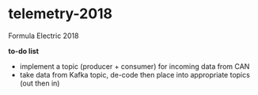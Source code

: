 # telemetry-2018

Formula Electric 2018 

<b> to-do list </b>
- implement a topic (producer + consumer) for incoming data from CAN
- take data from Kafka topic, de-code then place into appropriate topics (out then in)
